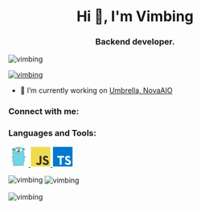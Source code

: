 <h1 align="center">Hi 👋, I'm Vimbing</h1>
<h3 align="center">Backend developer.</h3>

<p align="left"> <img src="https://komarev.com/ghpvc/?username=vimbing&label=Profile%20views&color=0e75b6&style=flat" alt="vimbing" /> </p>

<p align="left"> <a href="https://github.com/ryo-ma/github-profile-trophy"><img src="https://github-profile-trophy.vercel.app/?username=vimbing" alt="vimbing" /></a> </p>

- 🔭 I’m currently working on [Umbrella, NovaAIO](https://github.com/Umbrella-Bot)

<h3 align="left">Connect with me:</h3>
<p align="left">
</p>

<h3 align="left">Languages and Tools:</h3>
<p align="left"> <a href="https://golang.org" target="_blank" rel="noreferrer"> <img src="https://raw.githubusercontent.com/devicons/devicon/master/icons/go/go-original.svg" alt="go" width="40" height="40"/> </a> <a href="https://developer.mozilla.org/en-US/docs/Web/JavaScript" target="_blank" rel="noreferrer"> <img src="https://raw.githubusercontent.com/devicons/devicon/master/icons/javascript/javascript-original.svg" alt="javascript" width="40" height="40"/> </a> <a href="https://www.typescriptlang.org/" target="_blank" rel="noreferrer"> <img src="https://raw.githubusercontent.com/devicons/devicon/master/icons/typescript/typescript-original.svg" alt="typescript" width="40" height="40"/> </a> </p>

<p><img align="left" src="https://github-readme-stats.vercel.app/api/top-langs?username=vimbing&show_icons=true&locale=en&layout=compact" alt="vimbing" /></p>

<p>&nbsp;<img align="center" src="https://github-readme-stats.vercel.app/api?username=vimbing&show_icons=true&locale=en" alt="vimbing" /></p>

<p><img align="center" src="https://github-readme-streak-stats.herokuapp.com/?user=vimbing&" alt="vimbing" /></p>

